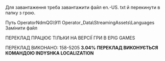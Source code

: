 Для завантаження треба завантажити файл en.-US. txt й перекинути в папку з грою.

Путь OperatorNdmQG\911 Operator_Data\StreamingAssets\Languages 
Замінити файл

ПЕРЕКЛАД ПРАЦЮЄ ТІЛЬКИ НА ВЕРСІЇ ГРИ В EPIG GAMES 

ПЕРЕКЛАД ВИКОНАНО: 158-5205 **3.04%**
**ПЕРЕКЛАД ВИКОНУЄТЬСЯ КОМАНДОЮ INDYSHKA LOCALIZATION**
